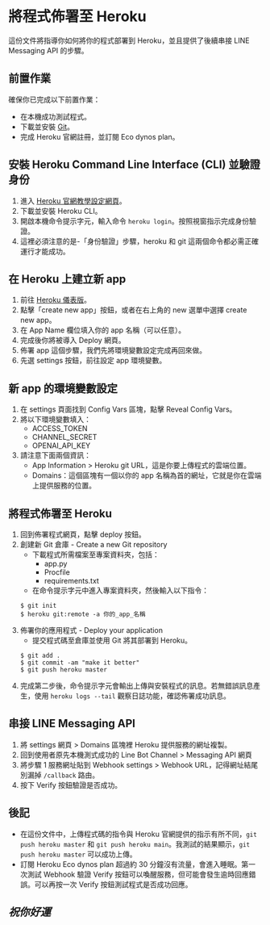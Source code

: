# 將程式佈署至 Heroku

這份文件將指導你如何將你的程式部署到 Heroku，並且提供了後續串接 LINE Messaging API 的步驟。

## 前置作業

確保你已完成以下前置作業：
- 在本機成功測試程式。
- 下載並安裝 [Git](https://git-scm.com/download/win)。
- 完成 Heroku 官網註冊，並訂閱 Eco dynos plan。

## 安裝 Heroku Command Line Interface (CLI) 並驗證身份

1. 進入 [Heroku 官網教學設定網頁](https://devcenter.heroku.com/articles/getting-started-with-python#set-up)。
2. 下載並安裝 Heroku CLI。
3. 開啟本機命令提示字元，輸入命令 `heroku login`。按照視窗指示完成身份驗證。
4. 這裡必須注意的是-「身份驗證」步驟，heroku 和 git 這兩個命令都必需正確運行才能成功。
 
## 在 Heroku 上建立新 app

1. 前往 [Heroku 儀表版](https://dashboard.heroku.com/apps)。
2. 點擊「create new app」按鈕，或者在右上角的 new 選單中選擇 create new app。
3. 在 App Name 欄位填入你的 app 名稱（可以任意）。
4. 完成後你將被導入 Deploy 網頁。
5. 佈署 app 這個步驟，我們先將環境變數設定完成再回來做。
6. 先選 settings 按鈕，前往設定 app 環境變數。
   
## 新 app 的環境變數設定 

1. 在 settings 頁面找到 Config Vars 區塊，點擊 Reveal Config Vars。
2. 將以下環境變數填入：
    - ACCESS_TOKEN
    - CHANNEL_SECRET
    - OPENAI_API_KEY
3. 請注意下面兩個資訊：
    - App Information > Heroku git URL，這是你要上傳程式的雲端位置。
    - Domains：這個區塊有一個以你的 app 名稱為首的網址，它就是你在雲端上提供服務的位置。

## 將程式佈署至 Heroku

1. 回到佈署程式網頁，點擊 deploy 按鈕。
2. 創建新 Git 倉庫 - Create a new Git repository
    - 下載程式所需檔案至專案資料夾，包括：
        - app.py
        - Procfile
        - requirements.txt
    - 在命令提示字元中進入專案資料夾，然後輸入以下指令：
    ```
    $ git init
    $ heroku git:remote -a 你的_app_名稱
    ```
3. 佈署你的應用程式 - Deploy your application
    - 提交程式碼至倉庫並使用 Git 將其部署到 Heroku。
    ```
    $ git add .
    $ git commit -am "make it better"
    $ git push heroku master
    ```
4. 完成第二步後，命令提示字元會輸出上傳與安裝程式的訊息。若無錯誤訊息產生，使用 `heroku logs --tail` 觀察日誌功能，確認佈署成功訊息。

## 串接 LINE Messaging API

1. 將 settings 網頁 > Domains 區塊裡 Heroku 提供服務的網址複製。
2. 回到使用者原先本機測式成功的 Line Bot Channel > Messaging API 網頁
3. 將步驟 1 服務網址貼到 Webhook settings > Webhook URL，記得網址結尾別漏掉 `/callback` 路由。
4. 按下 Verify 按鈕驗證是否成功。

## 後記

- 在這份文件中，上傳程式碼的指令與 Heroku 官網提供的指示有所不同，`git push heroku master` 和 `git push heroku main`。我測試的結果顯示，`git push heroku master` 可以成功上傳。
- 訂閱 Heroku Eco dynos plan 超過約 30 分鐘沒有流量，會進入睡眠。第一次測試 Webhook 驗證 Verify 按鈕可以喚醒服務，但可能會發生逾時回應錯誤。可以再按一次 Verify 按鈕測試程式是否成功回應。

## *祝你好運*
